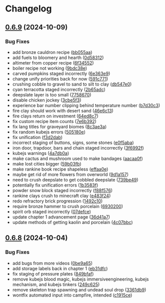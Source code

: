 # Changelog

## [0.6.9](https://github.com/dustinheisey/An-Inconvenient-Modpack/compare/v0.6.8...v0.6.9) (2024-10-09)


### Bug Fixes

* add bronze cauldron recipe ([bb055aa](https://github.com/dustinheisey/An-Inconvenient-Modpack/commit/bb055aa01266b687f0e74a9407d4923bca18b42b))
* add fuels to bloomery and hearth ([0d58312](https://github.com/dustinheisey/An-Inconvenient-Modpack/commit/0d583123fbfd6667ec3448a58ce6d3de55a0c808))
* altimeter from copper recipe ([6f34552](https://github.com/dustinheisey/An-Inconvenient-Modpack/commit/6f345525010b4bf67a0643f699babde6d210b145))
* boiler recipe not working ([9bdc38e](https://github.com/dustinheisey/An-Inconvenient-Modpack/commit/9bdc38e0000113bf764247ebb8992dafbb719fca))
* carved pumpkins staged incorrectly ([6e363e9](https://github.com/dustinheisey/An-Inconvenient-Modpack/commit/6e363e978659af1718f851c60e5e7119a44198e2))
* change unify priorities back for now ([591c771](https://github.com/dustinheisey/An-Inconvenient-Modpack/commit/591c771671ca8fd851e0b3d0f8fbed854e8a08a1))
* crushing cobble to gravel to sand to silt to clay ([db547e0](https://github.com/dustinheisey/An-Inconvenient-Modpack/commit/db547e06be1956ee083cbdf7d7e21bb89c7481a7))
* cyan terracotta staged incorrectly ([2b65adc](https://github.com/dustinheisey/An-Inconvenient-Modpack/commit/2b65adcbd65d4b3950dd433b1fb2ae180efa0846))
* deepslate layer is too small ([7758670](https://github.com/dustinheisey/An-Inconvenient-Modpack/commit/7758670553c8da834efea40c7c2c8702b727f9eb))
* disable chicken jockey ([3cbe5f3](https://github.com/dustinheisey/An-Inconvenient-Modpack/commit/3cbe5f355883277af9d8b15d0d882d662f9ded0a))
* experience bar number clipping behind temperature number ([b7d30c3](https://github.com/dustinheisey/An-Inconvenient-Modpack/commit/b7d30c36574cde11b28e7e6905810b9fc782c5dd))
* fire clay should work with desert sand ([46e6c13](https://github.com/dustinheisey/An-Inconvenient-Modpack/commit/46e6c13c8c7ea3c68d3e947303dc0b85021483e4))
* fire clays return on investment ([64ed8c7](https://github.com/dustinheisey/An-Inconvenient-Modpack/commit/64ed8c75b77f30da57373598ac6dde32136b988b))
* fix custom recipe item counts ([7e6b392](https://github.com/dustinheisey/An-Inconvenient-Modpack/commit/7e6b39254217349ee659c35b38493ed03cc90011))
* fix lang titles for graveyard biomes ([8c3ae3a](https://github.com/dustinheisey/An-Inconvenient-Modpack/commit/8c3ae3a5fb67f447fc5e1c16da917ceaf4cdc910))
* fix random kubejs errors ([505180e](https://github.com/dustinheisey/An-Inconvenient-Modpack/commit/505180ea4aa1f6d4e2cc6a4d839172b885d97b15))
* fix unification ([f3d2dab](https://github.com/dustinheisey/An-Inconvenient-Modpack/commit/f3d2dab42a7f0ea1e3c6227bf126513479d4583f))
* incorrect staging of buttons, signs, some stones ([e0f5aba](https://github.com/dustinheisey/An-Inconvenient-Modpack/commit/e0f5abae7da63706e6d49702036b74ae46c64957))
* iron door, trapdoor, bars and chain staged incorrectly ([3f6992f](https://github.com/dustinheisey/An-Inconvenient-Modpack/commit/3f6992f6b27431c8da97ec4b079d362b6dd2e73f))
* kubejs warnings ([4a7db0a](https://github.com/dustinheisey/An-Inconvenient-Modpack/commit/4a7db0a3c38427c9cfec222e0b91f4061ecad52b))
* make cactus and mushroom used to make bandages ([aacaa0f](https://github.com/dustinheisey/An-Inconvenient-Modpack/commit/aacaa0f595d638aed75b21fd87e6852c31a8c865))
* make lost cities bigger ([59b03fb](https://github.com/dustinheisey/An-Inconvenient-Modpack/commit/59b03fb506cd2a09987d651d2b76bd03fcbdfc85))
* make rankine book recipe shapeless ([effaa0e](https://github.com/dustinheisey/An-Inconvenient-Modpack/commit/effaa0eb1698ed928790237eb9236a3914e40a8f))
* maybe get rid of more flowers from overworld ([9d1a157](https://github.com/dustinheisey/An-Inconvenient-Modpack/commit/9d1a15789ca3d7a6e3b15139dad90383cd0b37dc))
* need to crush deepslate to get cobbled deepslate ([739be49](https://github.com/dustinheisey/An-Inconvenient-Modpack/commit/739be49cb2764f06baf789be1339dfa53583627b))
* potentially fix unification errors ([1b3583f](https://github.com/dustinheisey/An-Inconvenient-Modpack/commit/1b3583fa357aae678e3dc64629b2a8c5736a4fc7))
* powder snow block staged incorrectly ([f88f576](https://github.com/dustinheisey/An-Inconvenient-Modpack/commit/f88f5761b223d9f36fe49baf9457c85c4345c828))
* rankine clays crush to minecraft clay ([e483f24](https://github.com/dustinheisey/An-Inconvenient-Modpack/commit/e483f24fd36f0321ca8431dcfb7c7f86e498de99))
* redo refractory brick progression ([1492c10](https://github.com/dustinheisey/An-Inconvenient-Modpack/commit/1492c10a740432725b98711b9a89b1cab808ea54))
* require bronze hammer to crush porcelain ([6930200](https://github.com/dustinheisey/An-Inconvenient-Modpack/commit/6930200d5c795bb0d1bfe05204a0298626cb49b6))
* spirit orb staged incorrectly ([07defce](https://github.com/dustinheisey/An-Inconvenient-Modpack/commit/07defce3fbcab6d271bd8047fc8cca06ca5e0fea))
* update chapter 1 advancement page ([36d41a7](https://github.com/dustinheisey/An-Inconvenient-Modpack/commit/36d41a7ea1f588b8134f1ae59892516f15188b5d))
* update methods of getting kaolin and porcelain ([4c07bbc](https://github.com/dustinheisey/An-Inconvenient-Modpack/commit/4c07bbc50996d97c04cb4ac72d8cdc9e0c097296))

## [0.6.8](https://github.com/dustinheisey/An-Inconvenient-Modpack/compare/v0.6.7...v0.6.8) (2024-10-04)


### Bug Fixes

* add bugs from more videos ([0be9a65](https://github.com/dustinheisey/An-Inconvenient-Modpack/commit/0be9a656f9a2f48ce2857bcf86cb7ef431074fe2))
* add storage labels back in chapter 1 ([eb31dfc](https://github.com/dustinheisey/An-Inconvenient-Modpack/commit/eb31dfc9137ce4d089d7d40f610f777efdc8a6c4))
* fix staging of pressure plates ([849bfaf](https://github.com/dustinheisey/An-Inconvenient-Modpack/commit/849bfaf46af7a65df031defa19fdae6cf6416eb9))
* remove kubejs blood magic, kubejs immersiveengineering, kubejs mechanism, and kubejs tinkers ([249c625](https://github.com/dustinheisey/An-Inconvenient-Modpack/commit/249c6255300dab60ad7952f23e6e30d7adaa1c54))
* remove skeleton trap spawning and undead soul drop ([3361db9](https://github.com/dustinheisey/An-Inconvenient-Modpack/commit/3361db9dea92fda52bfb48ae55e83ae14cdd2557))
* wontfix automated input into campfire, intended ([c1915ce](https://github.com/dustinheisey/An-Inconvenient-Modpack/commit/c1915cef1275e98589e83a1f8e9cb4723ebb92e8))
